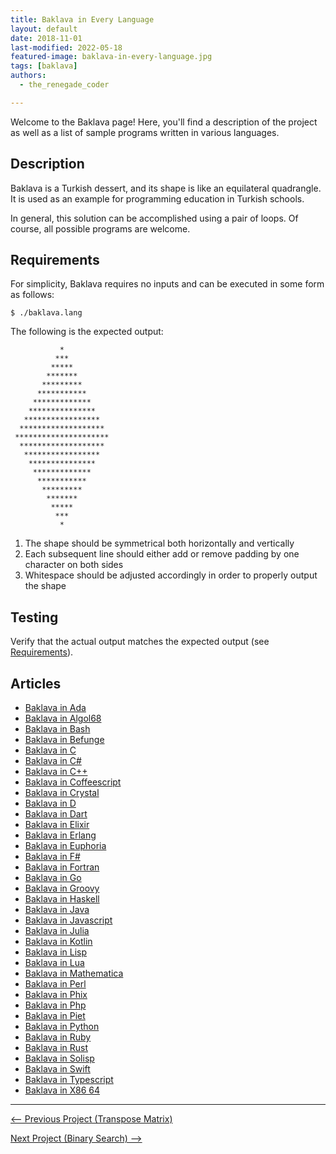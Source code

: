 ```yaml
---
title: Baklava in Every Language
layout: default
date: 2018-11-01
last-modified: 2022-05-18
featured-image: baklava-in-every-language.jpg
tags: [baklava]
authors:
  - the_renegade_coder

---
```


Welcome to the Baklava page! Here, you'll find a description of the project as well as a list of sample programs written in various languages.

## Description

Baklava is a Turkish dessert, and its shape is like an equilateral quadrangle.
It is used as an example for programming education in Turkish schools.

In general, this solution can be accomplished using a pair of loops. Of course, all
possible programs are welcome.


## Requirements

For simplicity, Baklava requires no inputs and can be executed in some form as follows:

```console
$ ./baklava.lang
```

The following is the expected output:

               *
              ***
             *****
            *******
           *********
          ***********
         *************
        ***************
       *****************
      *******************
     *********************
      *******************
       *****************
        ***************
         *************
          ***********
           *********
            *******
             *****
              ***
               *

1.  The shape should be symmetrical both horizontally and vertically
2.  Each subsequent line should either add or remove padding by one character on both sides
3.  Whitespace should be adjusted accordingly in order to properly output the shape


## Testing

Verify that the actual output matches the expected output
(see [Requirements](#requirements)).


## Articles

- [Baklava in Ada](https://rzuckerm.github.io/sample-programs-website-copy/projects/baklava/ada)
- [Baklava in Algol68](https://rzuckerm.github.io/sample-programs-website-copy/projects/baklava/algol68)
- [Baklava in Bash](https://rzuckerm.github.io/sample-programs-website-copy/projects/baklava/bash)
- [Baklava in Befunge](https://rzuckerm.github.io/sample-programs-website-copy/projects/baklava/befunge)
- [Baklava in C](https://rzuckerm.github.io/sample-programs-website-copy/projects/baklava/c)
- [Baklava in C#](https://rzuckerm.github.io/sample-programs-website-copy/projects/baklava/c-sharp)
- [Baklava in C++](https://rzuckerm.github.io/sample-programs-website-copy/projects/baklava/c-plus-plus)
- [Baklava in Coffeescript](https://rzuckerm.github.io/sample-programs-website-copy/projects/baklava/coffeescript)
- [Baklava in Crystal](https://rzuckerm.github.io/sample-programs-website-copy/projects/baklava/crystal)
- [Baklava in D](https://rzuckerm.github.io/sample-programs-website-copy/projects/baklava/d)
- [Baklava in Dart](https://rzuckerm.github.io/sample-programs-website-copy/projects/baklava/dart)
- [Baklava in Elixir](https://rzuckerm.github.io/sample-programs-website-copy/projects/baklava/elixir)
- [Baklava in Erlang](https://rzuckerm.github.io/sample-programs-website-copy/projects/baklava/erlang)
- [Baklava in Euphoria](https://rzuckerm.github.io/sample-programs-website-copy/projects/baklava/euphoria)
- [Baklava in F#](https://rzuckerm.github.io/sample-programs-website-copy/projects/baklava/f-sharp)
- [Baklava in Fortran](https://rzuckerm.github.io/sample-programs-website-copy/projects/baklava/fortran)
- [Baklava in Go](https://rzuckerm.github.io/sample-programs-website-copy/projects/baklava/go)
- [Baklava in Groovy](https://rzuckerm.github.io/sample-programs-website-copy/projects/baklava/groovy)
- [Baklava in Haskell](https://rzuckerm.github.io/sample-programs-website-copy/projects/baklava/haskell)
- [Baklava in Java](https://rzuckerm.github.io/sample-programs-website-copy/projects/baklava/java)
- [Baklava in Javascript](https://rzuckerm.github.io/sample-programs-website-copy/projects/baklava/javascript)
- [Baklava in Julia](https://rzuckerm.github.io/sample-programs-website-copy/projects/baklava/julia)
- [Baklava in Kotlin](https://rzuckerm.github.io/sample-programs-website-copy/projects/baklava/kotlin)
- [Baklava in Lisp](https://rzuckerm.github.io/sample-programs-website-copy/projects/baklava/lisp)
- [Baklava in Lua](https://rzuckerm.github.io/sample-programs-website-copy/projects/baklava/lua)
- [Baklava in Mathematica](https://rzuckerm.github.io/sample-programs-website-copy/projects/baklava/mathematica)
- [Baklava in Perl](https://rzuckerm.github.io/sample-programs-website-copy/projects/baklava/perl)
- [Baklava in Phix](https://rzuckerm.github.io/sample-programs-website-copy/projects/baklava/phix)
- [Baklava in Php](https://rzuckerm.github.io/sample-programs-website-copy/projects/baklava/php)
- [Baklava in Piet](https://rzuckerm.github.io/sample-programs-website-copy/projects/baklava/piet)
- [Baklava in Python](https://rzuckerm.github.io/sample-programs-website-copy/projects/baklava/python)
- [Baklava in Ruby](https://rzuckerm.github.io/sample-programs-website-copy/projects/baklava/ruby)
- [Baklava in Rust](https://rzuckerm.github.io/sample-programs-website-copy/projects/baklava/rust)
- [Baklava in Solisp](https://rzuckerm.github.io/sample-programs-website-copy/projects/baklava/solisp)
- [Baklava in Swift](https://rzuckerm.github.io/sample-programs-website-copy/projects/baklava/swift)
- [Baklava in Typescript](https://rzuckerm.github.io/sample-programs-website-copy/projects/baklava/typescript)
- [Baklava in X86 64](https://rzuckerm.github.io/sample-programs-website-copy/projects/baklava/x86-64)

***

<nav class="project-nav">

<div id="prev" markdown="1">

[<-- Previous Project (Transpose Matrix)](https://rzuckerm.github.io/sample-programs-website-copy/projects/transpose-matrix)

</div>

<div id="next" markdown="1">

[Next Project (Binary Search) -->](https://rzuckerm.github.io/sample-programs-website-copy/projects/binary-search)

</div>

</nav>